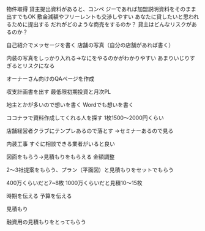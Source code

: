 物件取得
貸主提出資料があると、コンペ
ジーであれば加盟説明資料をそのまま出すでもOK
敷金減額やフリーレントも交渉しやすい
あなたに貸したいと思われるために提出する
だれがどのような商売をするのか？
貸主はどんなリスクがあるのか？


自己紹介でメッセージを書く
店舗の写真（自分の店舗があれば書く）

内装の写真をしっかり入れる→なにをやるのかがわかりやすい
あまりいじりすぎるとリスクになる

オーナーさん向けのQAページを作成

収支計画書を出す
最低限初期投資と月次PL

地主とかが多いので想いを書く
Wordでも想いを書く

ココナラで資料作成してくれる人を探す
1枚1500〜2000円くらい

店舗経営者クラブにテンプレあるので落とす
→セミナーあるので見る

内装工事
すぐに相談できる業者がいると良い

図面をもらう→見積もりをもらえる
金額調整

2〜3社提案をもらう、プラン（平面図）と見積もりをセットでもらう

400万くらいだと7~8枚
1000万くらいだと見積10〜15枚

時期を伝える
予算を伝える

見積もり

融資用の見積もりをとってもらう


